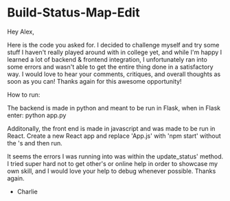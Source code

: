 # Build-Status-Map-Edit
Hey Alex,

Here is the code you asked for. I decided to challenge myself and try some stuff I haven't really played around with in college yet, and while I'm happy I learned a lot of backend & frontend integration, I unfortunately ran into some errors and wasn't able to get the entire thing done in a satisfactory way. I would love to hear your comments, critiques, and overall thoughts as soon as you can! Thanks again for this awesome opportunity!

How to run: 

The backend is made in python and meant to be run in Flask, when in Flask enter:
python app.py

Additonally, the front end is made in javascript and was made to be run in React. Create a new React app and replace 'App.js' with 'npm start' without the 's and then run.

It seems the errors I was running into was within the update_status' method. I tried super hard not to get other's or online help in order to showcase my own skill, and I would love your help to debug whenever possible. Thanks again.

 - Charlie
